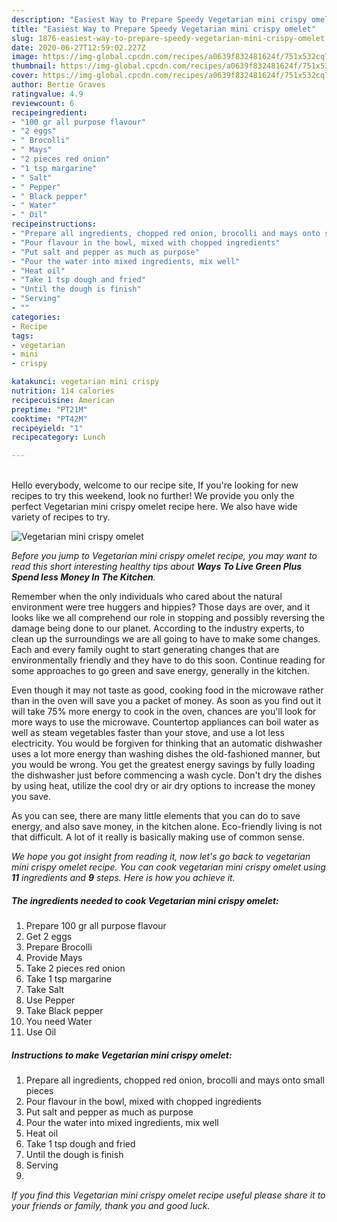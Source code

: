 ```yaml
---
description: "Easiest Way to Prepare Speedy Vegetarian mini crispy omelet"
title: "Easiest Way to Prepare Speedy Vegetarian mini crispy omelet"
slug: 1876-easiest-way-to-prepare-speedy-vegetarian-mini-crispy-omelet
date: 2020-06-27T12:59:02.227Z
image: https://img-global.cpcdn.com/recipes/a0639f832481624f/751x532cq70/vegetarian-mini-crispy-omelet-recipe-main-photo.jpg
thumbnail: https://img-global.cpcdn.com/recipes/a0639f832481624f/751x532cq70/vegetarian-mini-crispy-omelet-recipe-main-photo.jpg
cover: https://img-global.cpcdn.com/recipes/a0639f832481624f/751x532cq70/vegetarian-mini-crispy-omelet-recipe-main-photo.jpg
author: Bertie Graves
ratingvalue: 4.9
reviewcount: 6
recipeingredient:
- "100 gr all purpose flavour"
- "2 eggs"
- " Brocolli"
- " Mays"
- "2 pieces red onion"
- "1 tsp margarine"
- " Salt"
- " Pepper"
- " Black pepper"
- " Water"
- " Oil"
recipeinstructions:
- "Prepare all ingredients, chopped red onion, brocolli and mays onto small pieces"
- "Pour flavour in the bowl, mixed with chopped ingredients"
- "Put salt and pepper as much as purpose"
- "Pour the water into mixed ingredients, mix well"
- "Heat oil"
- "Take 1 tsp dough and fried"
- "Until the dough is finish"
- "Serving"
- ""
categories:
- Recipe
tags:
- vegetarian
- mini
- crispy

katakunci: vegetarian mini crispy 
nutrition: 114 calories
recipecuisine: American
preptime: "PT21M"
cooktime: "PT42M"
recipeyield: "1"
recipecategory: Lunch

---
```

<br>
Hello everybody, welcome to our recipe site, If you're looking for new recipes to try this weekend, look no further! We provide you only the perfect Vegetarian mini crispy omelet recipe here. We also have wide variety of recipes to try.
<br>


![Vegetarian mini crispy omelet](https://img-global.cpcdn.com/recipes/a0639f832481624f/751x532cq70/vegetarian-mini-crispy-omelet-recipe-main-photo.jpg)

<i>Before you jump to Vegetarian mini crispy omelet recipe, you may want to read this short interesting healthy tips about 
<strong>Ways To Live Green Plus Spend less Money In The Kitchen</strong>.</i>
</br>

Remember when the only individuals who cared about the natural environment were tree huggers and hippies? Those days are over, and it looks like we all comprehend our role in stopping and possibly reversing the damage being done to our planet. According to the industry experts, to clean up the surroundings we are all going to have to make some changes. Each and every family ought to start generating changes that are environmentally friendly and they have to do this soon. Continue reading for some approaches to go green and save energy, generally in the kitchen.

Even though it may not taste as good, cooking food in the microwave rather than in the oven will save you a packet of money. As soon as you find out it will take 75% more energy to cook in the oven, chances are you'll look for more ways to use the microwave. Countertop appliances can boil water as well as steam vegetables faster than your stove, and use a lot less electricity. You would be forgiven for thinking that an automatic dishwasher uses a lot more energy than washing dishes the old-fashioned manner, but you would be wrong. You get the greatest energy savings by fully loading the dishwasher just before commencing a wash cycle. Don't dry the dishes by using heat, utilize the cool dry or air dry options to increase the money you save.

As you can see, there are many little elements that you can do to save energy, and also save money, in the kitchen alone. Eco-friendly living is not that difficult. A lot of it really is basically making use of common sense.


<i>We hope you got insight from reading it, now let's go back to vegetarian mini crispy omelet recipe. You can cook vegetarian mini crispy omelet using <strong>11</strong> ingredients and <strong>9</strong> steps. Here is how you achieve it.
</i>

##### The ingredients needed to cook Vegetarian mini crispy omelet:

1. Prepare 100 gr all purpose flavour
1. Get 2 eggs
1. Prepare  Brocolli
1. Provide  Mays
1. Take 2 pieces red onion
1. Take 1 tsp margarine
1. Take  Salt
1. Use  Pepper
1. Take  Black pepper
1. You need  Water
1. Use  Oil


##### Instructions to make Vegetarian mini crispy omelet:

1. Prepare all ingredients, chopped red onion, brocolli and mays onto small pieces
1. Pour flavour in the bowl, mixed with chopped ingredients
1. Put salt and pepper as much as purpose
1. Pour the water into mixed ingredients, mix well
1. Heat oil
1. Take 1 tsp dough and fried
1. Until the dough is finish
1. Serving
1. 


<i>If you find this Vegetarian mini crispy omelet recipe useful please share it to your friends or family, thank you and good luck.</i>
